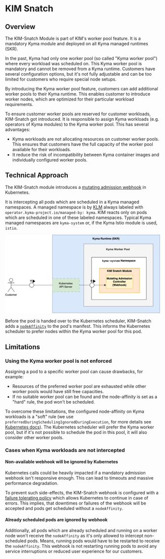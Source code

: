 # KIM Snatch

## Overview
The KIM-Snatch Module is part of KIM's worker pool feature. It is a mandatory Kyma module and deployed on all Kyma managed runtimes (SKR). 

In the past, Kyma had only one worker pool (so called "Kyma worker pool") where every workload was scheduled on. This Kyma worker pool is mandatory and cannot be removed from a Kyma runtime. Customers have several configuration options, but it's not fully adjustable and can be too limited for customers who require special node setups.

By introducing the Kyma worker pool feature, customers can add additional worker pools to their Kyma runtime. This enables customer to introduce worker nodes, which are optimized for their particular workload requirements. 

 To ensure customer worker pools are reserved for customer workloads, KIM-Snatch got introduced. It is responsible to assign Kyma workloads (e.g. operators of Kyma modules) to the Kyma worker pool. This has several advantages:

* Kyma workloads are not allocating resources on customer worker pools. This ensures that customers have the full capacity of the worker pool available for their workloads.
* It reduce the risk of incompatibility between Kyma container images and individually configured worker pools.

## Technical Approach
The KIM-Snatch module introduces a [mutating admission webhook](https://kubernetes.io/docs/reference/access-authn-authz/admission-controllers/#mutatingadmissionwebhook) in Kubernetes.

It is intercepting all pods which are scheduled in a Kyma managed namespaces. A managed namespace is by [KLM](https://github.com/kyma-project/lifecycle-manager) always labeled with `operator.kyma-project.io/managed-by: kyma`. KIM reacts only on pods which are scheduled in one of these labeled namespaces. Typical Kyma managed namespaces are `kyma-system` or, if the Kyma Istio module is used,  `istio`.

![KIM Snatch Webhook](./assets/snatch-deployment.png)

Before the pod is handed over to the Kubernetes scheduler, KIM-Snatch adds a [`nodeAffinity`](https://kubernetes.io/docs/concepts/scheduling-eviction/assign-pod-node/#node-affinity) to the pod's manifest. This informs the Kubernetes scheduler to prefer nodes within the Kyma worker pool for this pod. 

## Limitations

### Using the Kyma worker pool is not enforced
Assigning a pod to a specific worker pool can cause drawbacks,  for example:

* Resources of the preferred worker pool are exhausted while other worker pools would have still free capacities.
* If no suitable worker pool can be found and the node-affinity is set as a "hard" rule, the pod won't be scheduled.

To overcome these limitations, the configured node-affinity on Kyma workloads is a "soft" rule (we use `preferredDuringSchedulingIgnoredDuringExecution`, for more details see [Kubernetes docs](https://kubernetes.io/docs/concepts/scheduling-eviction/assign-pod-node/#node-affinity)). The Kubernetes scheduler will prefer the Kyma worker pool, but if it's not possible to schedule the pod in this pool, it will also consider other worker pools.

### Cases when Kyma workloads are not intercepted

#### Non-available webhook will be ignored by Kubernetes
Kubernetes calls could be heavily impacted if a mandatory admission webhook isn't responsive enough. This can lead to timeouts and massive performance degradation.

To prevent such side-effects, the KIM-Snatch webhook is configured with a [failure tolerating policy](https://kubernetes.io/docs/reference/access-authn-authz/extensible-admission-controllers/#failure-policy) which allows Kubernetes to continue in case of errors. This implies, that downtimes or failures of the webhook will be accepted and pods get scheduled without a `nodeAffinity`.

#### Already scheduled pods are ignored by webhook
Additionally, all pods which are already scheduled and running on a worker node won't receive the `nodeAffinity` as it's only allowed to intercept non-scheduled pods. Means, running pods would have to be restarted to receive the `nodeAffinity`. This webhook is not restarting running pods to avoid any service interruptions or reduced user experience for our customers.